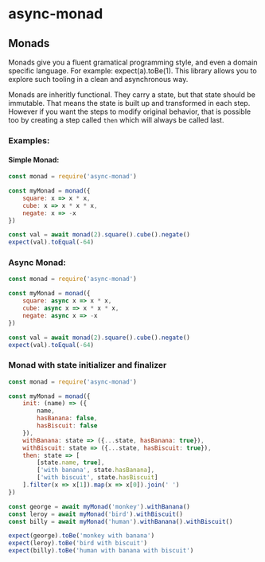 # async-monad

## Monads

Monads give you a fluent gramatical programming style, and even a domain specific language.
For example: expect(a).toBe(1). This library allows you to explore such tooling in a clean
and asynchronous way.

Monads are inheritly functional. They carry a state, but that state should be immutable.
That means the state is built up and transformed in each step. However if you want the steps
to modify original behavior, that is possible too by creating a step called `then` which
will always be called last.

### Examples:

#### Simple Monad:

```javascript
const monad = require('async-monad')

const myMonad = monad({
    square: x => x * x,
    cube: x => x * x * x,
    negate: x => -x
})

const val = await monad(2).square().cube().negate()
expect(val).toEqual(-64)
```

### Async Monad:

```javascript
const monad = require('async-monad')

const myMonad = monad({
    square: async x => x * x,
    cube: async x => x * x * x,
    negate: async x => -x
})

const val = await monad(2).square().cube().negate()
expect(val).toEqual(-64)
```

### Monad with state initializer and finalizer

```javascript
const monad = require('async-monad')

const myMonad = monad({
    init: (name) => ({
        name,
        hasBanana: false,
        hasBiscuit: false
    }),
    withBanana: state => ({...state, hasBanana: true}),
    withBiscuit: state => ({...state, hasBiscuit: true}),
    then: state => [
        [state.name, true],
        ['with banana', state.hasBanana],
        ['with biscuit', state.hasBiscuit]
    ].filter(x => x[1]).map(x => x[0]).join(' ')
})

const george = await myMonad('monkey').withBanana()
const leroy = await myMonad('bird').withBiscuit()
const billy = await myMonad('human').withBanana().withBiscuit()

expect(george).toBe('monkey with banana')
expect(leroy).toBe('bird with biscuit')
expect(billy).toBe('human with banana with biscuit')

```